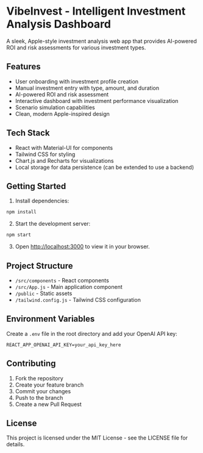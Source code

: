 # VibeInvest - Intelligent Investment Analysis Dashboard

A sleek, Apple-style investment analysis web app that provides AI-powered ROI and risk assessments for various investment types.

## Features

- User onboarding with investment profile creation
- Manual investment entry with type, amount, and duration
- AI-powered ROI and risk assessment
- Interactive dashboard with investment performance visualization
- Scenario simulation capabilities
- Clean, modern Apple-inspired design

## Tech Stack

- React with Material-UI for components
- Tailwind CSS for styling
- Chart.js and Recharts for visualizations
- Local storage for data persistence (can be extended to use a backend)

## Getting Started

1. Install dependencies:
```bash
npm install
```

2. Start the development server:
```bash
npm start
```

3. Open [http://localhost:3000](http://localhost:3000) to view it in your browser.

## Project Structure

- `/src/components` - React components
- `/src/App.js` - Main application component
- `/public` - Static assets
- `/tailwind.config.js` - Tailwind CSS configuration

## Environment Variables

Create a `.env` file in the root directory and add your OpenAI API key:

```
REACT_APP_OPENAI_API_KEY=your_api_key_here
```

## Contributing

1. Fork the repository
2. Create your feature branch
3. Commit your changes
4. Push to the branch
5. Create a new Pull Request

## License

This project is licensed under the MIT License - see the LICENSE file for details.

